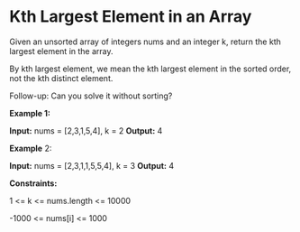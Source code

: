 # Kth Largest Element in an Array
Given an unsorted array of integers nums and an integer k, return the kth largest element in the array.

By kth largest element, we mean the kth largest element in the sorted order, not the kth distinct element.

Follow-up: Can you solve it without sorting?

**Example 1:**

**Input:** nums = [2,3,1,5,4], k = 2
**Output:** 4

**Example** 2:

**Input:** nums = [2,3,1,1,5,5,4], k = 3
**Output:** 4

**Constraints:**

1 <= k <= nums.length <= 10000

-1000 <= nums[i] <= 1000
